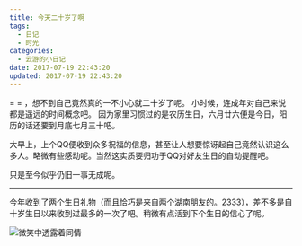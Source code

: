 ```yaml
---
title: 今天二十岁了啊
tags:
  - 日记
  - 时光
categories:
  - 云游的小日记
date: 2017-07-19 22:43:20
updated: 2017-07-19 22:43:20
---
```


= = ，想不到自己竟然真的一不小心就二十岁了呢。
小时候，连成年对自己来说都是遥远的时间概念吧。
因为家里习惯过的是农历生日，六月廿六便是今日，阳历的话还要到月底七月三十吧。

大早上，上个QQ便收到众多祝福的信息，甚至让人想要惊讶起自己竟然认识这么多人。略微有些感动呢。当然这实质要归功于QQ对好友生日的自动提醒吧。

只是至今似乎仍旧一事无成呢。

* * *

今年收到了两个生日礼物（而且恰巧是来自两个湖南朋友的。2333），差不多是自十岁生日以来收到过最多的一次了吧。稍微有点活到下个生日的信心了呢。

![微笑中透露着同情](https://cdn.jsdelivr.net/gh/YunYouJun/cdn/img/meme/smile-and-pity.png)
